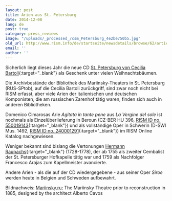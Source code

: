 ```yaml
---
layout: post
title: Arien aus St. Petersburg
date: 2014-12-08
lang: de
post: true
category: press_reviews
image: "/uploads/_processed_/csm_Petersburg_4e2be750b5.jpg"
old_url: http://www.rism.info/de/startseite/newsdetails/browse/62/article/64/arias-from-st-petersburg.html
email: ''
author: ''
---
```



Sicherlich liegt dieses Jahr die neue CD [St. Petersburg von Cecilia Bartoli](http://ceciliabartolionline.com/st-petersburg/){:target="_blank"} als Geschenk unter vielen Weihnachtsbäumen.

Die Archivbestände der Bibliothek des Mariinsky-Theaters in St. Petersburg (RUS-SPtob), auf die Cecilia Bartoli zurückgriff, sind zwar noch nicht bei RISM erfasst, aber viele Arien der italienischen und deutschen Komponisten, die am russischen Zarenhof tätig waren, finden sich auch in anderen Bibliotheken.

Domenico Cimarosas Arie _Agitata in tante pene_ aus _La Vergine del sole_ ist nochmals als Einzelüberlieferung in Beroun (CZ-BER HU 396, [RISM ID no. 550019143](https://opac.rism.info/search?View=rism&localkey=550019143){:target="_blank"}) und als vollständige Oper in Schwerin (D-SWl Mus. 1492, [RISM ID no. 240001291](https://opac.rism.info/search?View=rism&localkey=240001291){:target="_blank"}) im RISM Online Katalog nachgewiesen.

Weniger bekannt sind bislang die Vertonungen [Hermann Raupachs](https://opac.rism.info/search?View=rism&author=Raupach+Hermann){:target="_blank"} (1728-1778), der ab 1755 als zweiter Cembalist der St. Petersburger Hofkapelle tätig war und 1759 als Nachfolger Francesco Arajas zum Kapellmeister avancierte.

Andere Arien - als die auf der CD wiedergegebene - aus seiner Oper _Siroe_ werden heute in Belgien und Schweden aufbewahrt.

Bildnachweis: [Mariinsky.ru:](http://www.mariinsky.ru/en/about/history_theatre/mariinsky_theatre/) The Mariinsky Theatre prior to reconstruction in 1885, designed by the architect Alberto Cavos

<script type="text/javascript">var switchTo5x=true;</script><script type="text/javascript" src="http://w.sharethis.com/button/buttons.js"></script><script type="text/javascript">stLight.options({publisher: "9b601438-1ce1-49d8-bfd7-9cff5df54c17", doNotHash: false, doNotCopy: false, hashAddressBar: false});</script>